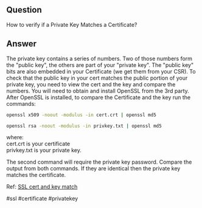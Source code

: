 
## Question

How to verify if a Private Key Matches a Certificate?

## Answer

The private key contains a series of numbers. Two of those numbers form the "public key", the others are part of your "private key". The "public key" bits are also embedded in your Certificate (we get them from your CSR). To check that the public key in your cert matches the public portion of your private key, you need to view the cert and the key and compare the numbers. You will need to obtain and install OpenSSL from the 3rd party. After OpenSSL is installed, to compare the Certificate and the key run the commands:

  
```bash
openssl x509 -noout -modulus -in cert.crt | openssl md5
```  
```bash
openssl rsa -noout -modulus -in privkey.txt | openssl md5
```

where:  
cert.crt is your certificate  
privkey.txt is your private key.

The second command will require the private key password. Compare the output from both commands. If they are identical then the private key matches the certificate.

Ref: [SSL cert and key match](https://www.ibm.com/support/pages/how-verify-if-private-key-matches-certificate)

#ssl #certificate #privatekey
